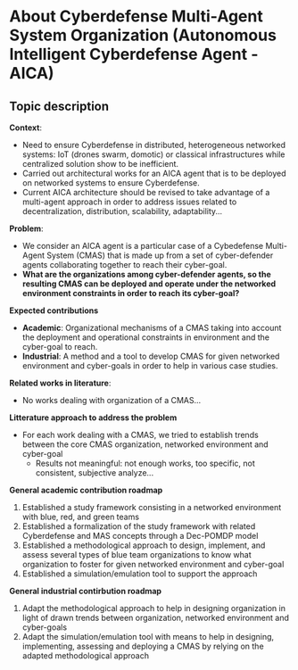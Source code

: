 # About Cyberdefense Multi-Agent System Organization (Autonomous Intelligent Cyberdefense Agent - AICA)

## Topic description

**Context**:
- Need to ensure Cyberdefense in distributed, heterogeneous networked systems: IoT (drones swarm, domotic) or classical infrastructures while centralized solution show to be inefficient.
- Carried out architectural works for an AICA agent that is to be deployed on networked systems to ensure Cyberdefense.
- Current AICA architecture should be revised to take advantage of a multi-agent approach in order to address issues related to decentralization, distribution, scalability, adaptability...

**Problem**:
- We consider an AICA agent is a particular case of a Cybedefense Multi-Agent System (CMAS) that is made up from a set of cyber-defender agents collaborating together to reach their cyber-goal.
- **What are the organizations among cyber-defender agents, so the resulting CMAS can be deployed and operate under the networked environment constraints in order to reach its cyber-goal?**

**Expected contributions**
- **Academic**: Organizational mechanisms of a CMAS taking into account the deployment and operational constraints in environment and the cyber-goal to reach.
- **Industrial**: A method and a tool to develop CMAS for given networked environment and cyber-goals in order to help in various case studies.

**Related works in literature**:
- No works dealing with organization of a CMAS...

**Litterature approach to address the problem**
- For each work dealing with a CMAS, we tried to establish trends between the core CMAS organization, networked environment and cyber-goal
    - Results not meaningful: not enough works, too specific, not consistent, subjective analyze...

**General academic contribution roadmap**
1) Established a study framework consisting in a networked environment with blue, red, and green teams
2) Established a formalization of the study framework with related Cyberdefense and MAS concepts through a Dec-POMDP model
3) Established a methodological approach to design, implement, and assess several types of blue team organizations to know what organization to foster for given networked environment and cyber-goal
4) Established a simulation/emulation tool to support the approach

**General industrial contirbution roadmap**
1) Adapt the methodological approach to help in designing organization in light of drawn trends between organization, networked environment and cyber-goals
2) Adapt the simulation/emulation tool with means to help in designing, implementing, assessing and deploying a CMAS by relying on the adapted methodological approach


